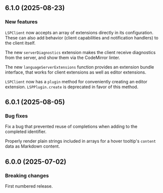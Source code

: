 ## 6.1.0 (2025-08-23)

### New features

`LSPClient` now accepts an array of extensions directly in its configuration. These can also add behavior (client capabilities and notification handlers) to the client itself.

The new `serverDiagnostics` extension makes the client receive diagnostics from the server, and show them via the CodeMirror linter.

The new `languageServerExtensions` function provides an extension bundle interface, that works for client extensions as well as editor extensions.

`LSPClient` now has a `plugin` method for conveniently creating an editor extension. `LSPPlugin.create` is deprecated in favor of this method.

## 6.0.1 (2025-08-05)

### Bug fixes

Fix a bug that prevented reuse of completions when adding to the completed identifier.

Properly render plain strings included in arrays for a hover tooltip's `content` data as Markdown content.

## 6.0.0 (2025-07-02)

### Breaking changes

First numbered release.
